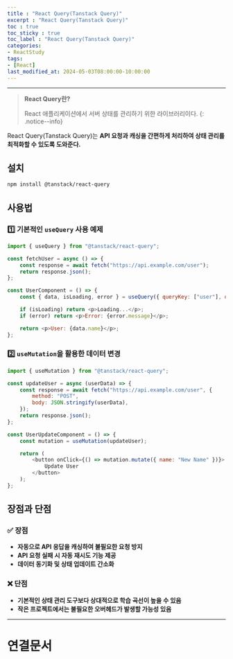```yaml
---
title : "React Query(Tanstack Query)"
excerpt : "React Query(Tanstack Query)"
toc : true
toc_sticky : true
toc_label : "React Query(Tanstack Query)"
categories:
- ReactStudy
tags:
- [React]
last_modified_at: 2024-05-03T08:00:00-10:00:00
---
```

  
---
  
> **React Query란?**  
>
>  React 애플리케이션에서 서버 상태를 관리하기 위한 라이브러리이다. 
{: .notice--info}  

  React Query(Tanstack Query)는 **API 요청과 캐싱을 간편하게 처리하여 상태 관리를 최적화할 수 있도록 도와준다.**
  
## 설치
  
```bash
npm install @tanstack/react-query
```
  
## 사용법
  
### 1️⃣ 기본적인 `useQuery` 사용 예제
  
```javascript
import { useQuery } from "@tanstack/react-query";

const fetchUser = async () => {
    const response = await fetch("https://api.example.com/user");
    return response.json();
};

const UserComponent = () => {
    const { data, isLoading, error } = useQuery({ queryKey: ["user"], queryFn: fetchUser });

    if (isLoading) return <p>Loading...</p>;
    if (error) return <p>Error: {error.message}</p>;

    return <p>User: {data.name}</p>;
};
```
  
### 2️⃣ `useMutation`을 활용한 데이터 변경
  
```javascript
import { useMutation } from "@tanstack/react-query";

const updateUser = async (userData) => {
    const response = await fetch("https://api.example.com/user", {
        method: "POST",
        body: JSON.stringify(userData),
    });
    return response.json();
};

const UserUpdateComponent = () => {
    const mutation = useMutation(updateUser);

    return (
        <button onClick={() => mutation.mutate({ name: "New Name" })}>
            Update User
        </button>
    );
};
```
  
## 장점과 단점
  
### ✅ 장점
- **자동으로 API 응답을 캐싱하여 불필요한 요청 방지**  
- **API 요청 실패 시 자동 재시도 기능 제공**  
- **데이터 동기화 및 상태 업데이트 간소화**  
  
### ❌ 단점
- **기본적인 상태 관리 도구보다 상대적으로 학습 곡선이 높을 수 있음**  
- **작은 프로젝트에서는 불필요한 오버헤드가 발생할 가능성 있음**  

---
  
# 연결문서
